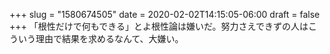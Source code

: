 +++
slug = "1580674505"
date = 2020-02-02T14:15:05-06:00
draft = false
+++
「根性だけで何もできる」とよ根性論は嫌いだ。努力さえできずの人はこういう理由で結果を求めるなんて、大嫌い。